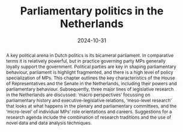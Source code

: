 ---
abstract: >-
  A key political arena in Dutch politics is its bicameral parliament. In comparative terms it is relatively powerful, but in practice governing party MPs generally loyally support the government. Political parties are key in shaping parliamentary behaviour, parliament is highlight fragmented, and there is a high level of policy specialization of MPs. This chapter outlines the key characteristics of the House of Representatives and the Senate in the Netherlands, including their powers and parliamentary behaviour. Subsequently, three major lines of legislative research in the Netherlands are discussed: ‘macro perspectives’ focussing on parliamentary history and executive-legislative relations, ‘meso-level research’ that looks at what happens in the plenary and parliamentary committees, and the ‘micro-level’ of individual MPs’ role orientations and careers. Suggestions for a research agenda include the combination of research traditions and the use of novel data and data analysis techniques.
authors:
  - admin
  - Cynthia van Vonno
date: '2024-10-31'
math: false
publication: 'In: De Lange, S. Louwerse, T.,  ''t Hart, P. & Van Ham, C. (Eds.) *The Oxford Handbook of Dutch Politics*. Oxford University Press, pp. 105-123'
title: Parliamentary politics in the Netherlands
doi: 10.1093/oxfordhb/9780198875499.001.0001
selected: true
featured: true
projects: ['parliaments', 'dutch-politics']
publication_types:
  - '6'
links:
  - name: Google Books
    url: 'https://books.google.nl/books?id=E28lEQAAQBAJ&lpg=PA1&ots=bGaWv_yaiJ&lr&hl=nl&pg=PP1#v=onepage&q&f=false'
  - name: Publisher's website
    url: 'https://global.oup.com/academic/product/the-oxford-handbook-of-dutch-politics-9780198875499?q=the%20oxford%20handbook%20of%20dutch%20politics&cc=nl&lang=en'
image:
  placement: 1
  width: 50
  caption: "Cover"
  focal_point: "Right"
  preview_only: false
---
